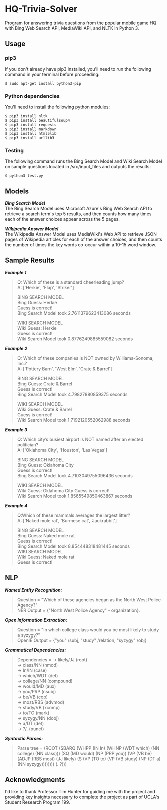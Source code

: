 # HQ-Trivia-Solver

Program for answering trivia questions from the popular mobile game HQ with Bing Web Search API, MediaWiki API, and NLTK in Python 3.

## Usage
### pip3
If you don't already have pip3 installed, you'll need to run the following command in your terminal before proceeding:
```
$ sudo apt-get install python3-pip
```
### Python dependencies
You'll need to install the following python modules:
```
$ pip3 install nltk
$ pip3 install beautifulsoup4
$ pip3 install requests
$ pip3 install markdown
$ pip3 install html5lib
$ pip3 install urllib3
```

### Testing
The following command runs the Bing Search Model and Wiki Search Model on sample questions located in /src/input_files and outputs the results:
```
$ python3 test.py
```
## Models
***Bing Search Model***   
The Bing Search Model uses Microsoft Azure's Bing Web Search API to retrieve a search term's top 5 results, and then counts how many times each of the answer choices appear across the 5 pages. 

***Wikipedia Answer Model***   
The Wikipedia Answer Model uses MediaWiki's Web API to retrieve JSON pages of Wikipedia articles for each of the answer choices, and then counts the number of times the key words co-occur within a 10-15 word window.  

## Sample Results 
***Example 1***  
>Q: Which of these is a standard cheerleading jump?  
>A: ['Herkie', 'Flap', 'Striker']  
>  
>BING SEARCH MODEL  
>Bing Guess: Herkie  
>Guess is correct!  
>Bing Search Model took 2.7611379623413086 seconds  
>  
>WIKI SEARCH MODEL  
>Wiki Guess: Herkie  
>Guess is correct!  
>Wiki Search Model took 0.8776249885559082 seconds  

***Example 2***  
>Q: Which of these companies is NOT owned by Williams-Sonoma, Inc.?  
>A: ['Pottery Barn', 'West Elm', 'Crate & Barrel']  
>  
>BING SEARCH MODEL  
>Bing Guess: Crate & Barrel  
>Guess is correct!  
>Bing Search Model took 4.79827880859375 seconds  
>  
>WIKI SEARCH MODEL  
>Wiki Guess: Crate & Barrel  
>Guess is correct!  
>Wiki Search Model took 1.7192120552062988 seconds  

***Example 3***  
>Q: Which city’s busiest airport is NOT named after an elected politician?  
>A: ['Oklahoma City', 'Houston', 'Las Vegas']  
>  
>BING SEARCH MODEL  
>Bing Guess: Oklahoma City  
>Guess is correct!  
>Bing Search Model took 4.7103049755096436 seconds  
>  
>WIKI SEARCH MODEL  
>Wiki Guess: Oklahoma City
> Guess is correct!  
> Wiki Search Model took 1.8565549850463867 seconds  

***Example 4***  
>Q:Which of these mammals averages the largest litter?  
>A: ['Naked mole rat', 'Burmese cat', 'Jackrabbit']  
>  
>BING SEARCH MODEL  
>Bing Guess: Naked mole rat  
>Guess is correct!  
>Bing Search Model took 8.854448318481445 seconds  
>WIKI SEARCH MODEL  
>Wiki Guess: Naked mole rat  
>Guess is correct!  

## NLP
***Named Entity Recognition:***  
>Question = "Which of these agencies began as the North West Police Agency?"  
>NER Output = {"North West Police Agency" - organization}.  

***Open Information Extraction:***   
>Question = "In which college class would you be most likely to study a syzygy?"  
>OpenIE Output = {"you" /subj, "study" /relation, "syzygy" /obj}  

***Grammatical Dependencies:***  
>Dependencies = -> likely/JJ (root)  
>  -> class/NN (nmod)  
>    -> In/IN (case)  
>    -> which/WDT (det)  
>    -> college/NN (compound)  
>  -> would/MD (aux)  
>  -> you/PRP (nsubj)  
>  -> be/VB (cop)  
>  -> most/RBS (advmod)  
>  -> study/VB (xcomp)  
>    -> to/TO (mark)  
>    -> syzygy/NN (dobj)  
>      -> a/DT (det)  
>  -> ?/. (punct)  

***Syntactic Parses:***  
>Parse tree = (ROOT (SBARQ (WHPP (IN In) (WHNP (WDT which) (NN college) (NN class))) (SQ (MD would) (NP (PRP you)) (VP (VB be) (ADJP (RBS most) (JJ likely) (S (VP (TO to) (VP (VB study) (NP (DT a) (NN syzygy)))))))) (. ?)))

## Acknowledgments
I'd like to thank Professor Tim Hunter for guiding me with the project and providing key insights necessary to complete the project as part of UCLA's Student Research Program 199.
